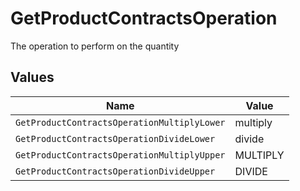 # GetProductContractsOperation

The operation to perform on the quantity


## Values

| Name                                        | Value                                       |
| ------------------------------------------- | ------------------------------------------- |
| `GetProductContractsOperationMultiplyLower` | multiply                                    |
| `GetProductContractsOperationDivideLower`   | divide                                      |
| `GetProductContractsOperationMultiplyUpper` | MULTIPLY                                    |
| `GetProductContractsOperationDivideUpper`   | DIVIDE                                      |